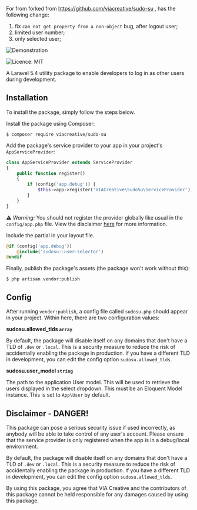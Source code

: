 
For from forked from https://github.com/viacreative/sudo-su , has the following change:

1. fix `can not get property from a non-object` bug, after logout user;
2. limited user number;
3. only selected user;

![Demonstration](https://d78vgg4relhwk.cloudfront.net/sudo-su.gif)

![Licence: MIT](https://img.shields.io/badge/License-MIT-yellow.svg)

A Laravel 5.4 utility package to enable developers to log in as other users during development.


## Installation
To install the package, simply follow the steps below.

Install the package using Composer:

```
$ composer require viacreative/sudo-su
```

Add the package's service provider to your app in your project's `AppServiceProvider`:

```php
class AppServiceProvider extends ServiceProvider
{
    public function register()
    {
        if (config('app.debug')) {
            $this->app->register('VIACreative\SudoSu\ServiceProvider');
        }
    }
}
```

⚠️  *Warning:* You should not register the provider globally like usual in the `config/app.php` file. View the disclaimer [here](#disclaimer---danger) for more information.

Include the partial in your layout file.

```php
@if (config('app.debug'))
    @include('sudosu::user-selector')
@endif
```

Finally, publish the package's assets (the package won't work without this):

```
$ php artisan vendor:publish
```

## Config
After running `vendor:publish`, a config file called `sudosu.php` should appear in your project. Within here, there are two configuration values:

**sudosu.allowed_tlds `array`**

By default, the package will disable itself on any domains that don't have a TLD of `.dev` or `.local`. This is a security measure to reduce the risk of accidentally enabling the package in production. If you have a different TLD in development, you can edit the config option `sudosu.allowed_tlds`.

**sudosu.user_model `string`**

The path to the application User model. This will be used to retrieve the users displayed in the select dropdown. This must be an Eloquent Model instance. This is set to `App\User` by default.


## Disclaimer - DANGER!
This package can pose a serious security issue if used incorrectly, as anybody will be able to take control of any user's account. Please ensure that the service provider is only registered when the app is in a debug/local environment.

By default, the package will disable itself on any domains that don't have a TLD of `.dev` or `.local`. This is a security measure to reduce the risk of accidentally enabling the package in production. If you have a different TLD in development, you can edit the config option `sudosu.allowed_tlds`.

By using this package, you agree that VIA Creative and the contributors of this package cannot be held responsible for any damages caused by using this package.

